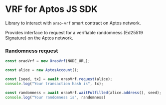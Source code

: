 # VRF for Aptos JS SDK

Library to interact with `orao-vrf` smart contract on Aptos network.

Provides interface to request for a verifiable randomness (Ed25519 Signature) on the Aptos network.

### Randomness request

```typescript
const oraoVrf = new OraoVrf(NODE_URL);

const alice = new AptosAccount();

const [seed, tx] = await oraoVrf.request(alice);
console.log("Your transaction hash is", tx);

const randomness = await oraoVrf.waitFulfilled(alice.address(), seed);
console.log("Your randomness is", randomness)
```